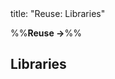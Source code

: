 <frontmatter>
title: "Reuse: Libraries"
</frontmatter>

<link rel="stylesheet" href="{{baseUrl}}/css/textbook.css">

<div class="website-content">

%%**Reuse →**%%

## Libraries

<div id="main">

<include src="what/embed.md" />
<include src="how/embed.md" />

</div>

</div>
